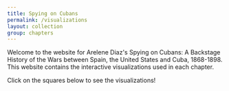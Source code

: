 ```yaml
---
title: Spying on Cubans
permalink: /visualizations
layout: collection
group: chapters
---
```


Welcome to the website for Arelene Diaz's Spying on Cubans: A Backstage History of the Wars between Spain, the United States and Cuba, 1868-1898. This website contains the interactive visualizations used in each chapter. 

Click on the squares below to see the visualizations!
